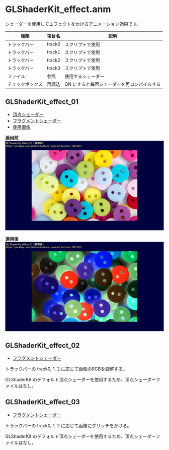 # GLShaderKit_effect.anm

シェーダーを使用してエフェクトをかけるアニメーション効果です。

| 種類             | 項目名 | 説明                                        |
| ---------------- | ------ | ------------------------------------------- |
| トラックバー     | track0 | スクリプトで使用                            |
| トラックバー     | track1 | スクリプトで使用                            |
| トラックバー     | track2 | スクリプトで使用                            |
| トラックバー     | track3 | スクリプトで使用                            |
| ファイル         | 参照   | 使用するシェーダー                          |
| チェックボックス | 再読込 | ON にすると毎回シェーダーを再コンパイルする |

## GLShaderKit_effect_01

- [頂点シェーダー](GLShaderKit_effect_01.vert)
- [フラグメントシェーダー](GLShaderKit_effect_01.frag)
- [使用画像](https://pixabay.com/photos/buttons-colored-buttons-1821331/)

**適用前**
![GLShaderKit_effect で シェーダーとして GLShaderKit_effect_01 を使用する前の出力例](/assets/GLShaderKit_effect_01_before.webp)

**適用後**
![GLShaderKit_effect で シェーダーとして GLShaderKit_effect_01 を使用した後の出力例](/assets/GLShaderKit_effect_01_after.webp)

## GLShaderKit_effect_02

- [フラグメントシェーダー](GLShaderKit_effect_02.frag)

トラックバーの track0, 1, 2 に応じて画像のRGBを調整する。

GLShaderKit のデフォルト頂点シェーダーを使用するため、頂点シェーダーファイルはなし。

## GLShaderKit_effect_03

- [フラグメントシェーダー](GLShaderKit_effect_03.frag)

トラックバーの track0, 1, 2 に応じて画像にグリッチをかける。

GLShaderKit のデフォルト頂点シェーダーを使用するため、頂点シェーダーファイルはなし。
